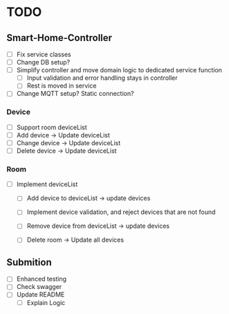 # TODO

## Smart-Home-Controller

- [ ] Fix service classes
- [ ] Change DB setup?
- [ ] Simplify controller and move domain logic to dedicated service function
  - [ ] Input validation and error handling stays in controller
  - [ ] Rest is moved in service
- [ ] Change MQTT setup? Static connection?

### Device
- [ ]  Support room deviceList
  - [ ]  Add device -> Update deviceList
  - [ ]  Change device -> Update deviceList
  - [ ]  Delete device -> Update deviceList

### Room
- [ ] Implement deviceList
  - [ ] Add device to deviceList -> update devices
  - [ ] Implement device validation, and reject devices that are not found
  - [ ] Remove device from deviceList -> update devices
  - [ ] Delete room -> Update all devices


## Submition
- [ ] Enhanced testing
- [ ] Check swagger
- [ ] Update README
  - [ ] Explain Logic